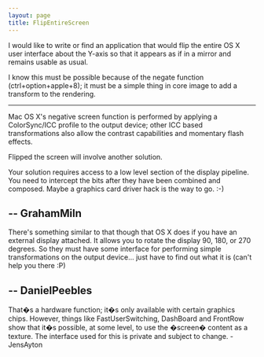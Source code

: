 ```yaml
---
layout: page
title: FlipEntireScreen
---
```


I would like to write or find an application that would flip the entire OS X user interface about the Y-axis so that it appears as if in a mirror and remains usable as usual. 

I know this must be possible because of the negate function (ctrl+option+apple+8); it must be a simple thing in core image to add a transform to the rendering. 

----
Mac OS X's negative screen function is performed by applying a ColorSync/ICC profile to the output device; other ICC based transformations also allow the contrast capabilities and momentary flash effects.

Flipped the screen will involve another solution.

Your solution requires access to a low level section of the display pipeline. You need to intercept the bits after they have been combined and composed. Maybe a graphics card driver hack is the way to go. :-)

-- GrahamMiln
----

There's something similar to that though that OS X does if you have an external display attached. It allows you to rotate the display 90, 180, or 270 degrees. So they must have some interface for performing simple transformations on the output device... just have to find out what it is (can't help you there :P)

-- DanielPeebles
----
That�s a hardware function; it�s only available with certain graphics chips. However, things like FastUserSwitching, DashBoard and FrontRow show that it�s possible, at some level, to use the �screen� content as a texture. The interface used for this is private and subject to change. -JensAyton

